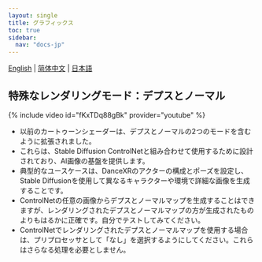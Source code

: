 ```yaml
---
layout: single
title: グラフィックス
toc: true
sidebar:
  nav: "docs-jp"
---
```

[English](/dancexr/features/graphics) | [简体中文](/zh/dancexr/features/graphics) | [日本語](/jp/dancexr/features/graphics)


## 特殊なレンダリングモード：デプスとノーマル
{% include video id="fKxTDq88gBk" provider="youtube" %}
* 以前のカートゥーンシェーダーは、デプスとノーマルの2つのモードを含むように拡張されました。
* これらは、Stable Diffusion ControlNetと組み合わせて使用するために設計されており、AI画像の基盤を提供します。
* 典型的なユースケースは、DanceXRのアクターの構成とポーズを設定し、Stable Diffusionを使用して異なるキャラクターや環境で詳細な画像を生成することです。
* ControlNetの任意の画像からデプスとノーマルマップを生成することはできますが、レンダリングされたデプスとノーマルマップの方が生成されたものよりもはるかに正確です。自分でテストしてみてください。
* ControlNetでレンダリングされたデプスとノーマルマップを使用する場合は、プリプロセッサとして「なし」を選択するようにしてください。これらはさらなる処理を必要としません。